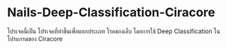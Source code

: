 # Nails-Deep-Classification-Ciracore
โปรเจคนี้เป็น โปรเจคที่ทำขึ้นเพื่อแยกประเภท โรคของเล็บ โดยการใช้ Deep Classification ในโปรแกรมของ Ciracore

